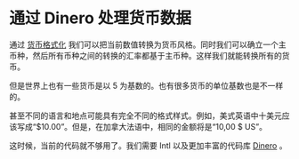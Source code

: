 # 通过 Dinero 处理货币数据

通过 [货币格式化](./currency.md) 我们可以把当前数值转换为货币风格。同时我们可以确立一个主币种，然后所有币种之间的转换的汇率都基于主币种。这样我们就能转换所有的货币。

但是世界上也有一些货币是以 5 为基数的。也有很多货币的单位基数也是不一样的。

甚至不同的语言和地点可能具有完全不同的格式样式。例如，美式英语中十美元应该写成“$10.00”。但是，在加拿大法语中，相同的金额将是“10,00 $ US”。

这时候，当前的代码就不够用了。我们需要 Intl 以及更加丰富的代码库 [Dinero](https://v2.dinerojs.com/) 。